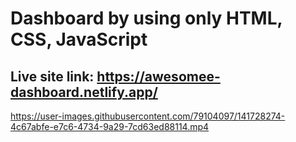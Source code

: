 # Dashboard by using only HTML, CSS, JavaScript

## Live site link: https://awesomee-dashboard.netlify.app/

https://user-images.githubusercontent.com/79104097/141728274-4c67abfe-e7c6-4734-9a29-7cd63ed88114.mp4
